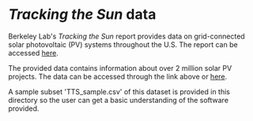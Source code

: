# *Tracking the Sun* data

Berkeley Lab's *Tracking the Sun* report provides data on grid-connected solar photovoltaic (PV) systems throughout the U.S. The report can be accessed [here](https://emp.lbl.gov/tracking-the-sun).


The provided data contains information about over 2 million solar PV projects. The data can be accessed through the link above or [here](https://emp.lbl.gov/sites/default/files/lbnl_publicdatafile_dpv_2021_update_jan2022update.zip).

A sample subset 'TTS_sample.csv' of this dataset is provided in this directory so the user can get a basic understanding of the software provided.
